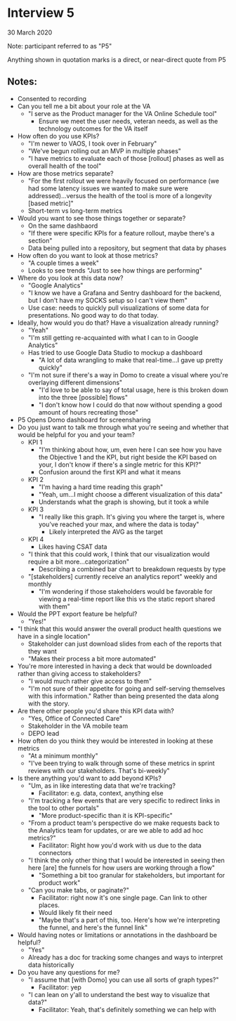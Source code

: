 # Interview 5

30 March 2020

Note: participant referred to as "P5"

Anything shown in quotation marks is a direct, or near-direct quote from P5

## Notes:

- Consented to recording
- Can you tell me a bit about your role at the VA
    - "I serve as the Product manager for the VA Online Schedule tool"
        - Ensure we meet the user needs, veteran needs, as well as the technology outcomes for the VA itself
- How often do you use KPIs?
    - "I'm newer to VAOS, I took over in February"
    - "We've begun rolling out an MVP in multiple phases"
    - "I have metrics to evaluate each of those [rollout] phases as well as overall health of the tool"
- How are those metrics separate?
    - "For the first rollout we were heavily focused on performance (we had some latency issues we wanted to make sure were addressed)...versus the health of the tool is more of a longevity [based metric]"
    - Short-term vs long-term metrics
- Would you want to see those things together or separate?
    - On the same dashbaord
    - "If there were specific KPIs for a feature rollout, maybe there's a section"
    - Data being pulled into a repository, but segment that data by phases
- How often do you want to look at those metrics?
    - "A couple times a week"
    - Looks to see trends "Just to see how things are performing"
- Where do you look at this data now?
    - "Google Analytics"
    - "I know we have a Grafana and Sentry dashboard for the backend, but I don't have my SOCKS setup so I can't view them"
    - Use case: needs to quickly pull visualizations of some data for presentations. No good way to do that today.
- Ideally, how would you do that? Have a visualization already running?
    - "Yeah"
    - "I'm still getting re-acquainted with what I can to in Google Analytics"
    - Has tried to use Google Data Studio to mockup a dashboard
        - "A lot of data wrangling to make that real-time...I gave up pretty quickly"
    - "I'm not sure if there's a way in Domo to create a visual where you're overlaying different dimensions"
        - "I'd love to be able to say of total usage, here is this broken down into the three [possible] flows"
        - "I don't know how I could do that now without spending a good amount of hours recreating those"
- P5 Opens Domo dashboard for screensharing
- Do you just want to talk me through what you're seeing and whether that would be helpful for you and your team?
    - KPI 1
        - "I'm thinking about how, um, even here I can see how you have the Objective 1 and the KPI, but right beside the KPI based on your, I don't know if there's a single metric for this KPI?"
        - Confusion around the first KPI and what it means
    - KPI 2
        - "I'm having a hard time reading this graph"
        - "Yeah, um...I might choose a different visualization of this data"
        - Understands what the graph is showing, but it took a while
    - KPI 3
        - "I really like this graph. It's giving you where the target is, where you've reached your max, and where the data is today"
            - Likely interpreted the AVG as the target
    - KPI 4
        - Likes having CSAT data
    - "I think that this could work, I think that our visualization would require a bit more...categorization"
        - Describing a combined bar chart to breakdown requests by type
    - "[stakeholders] currently receive an analytics report" weekly and monthly
        - "I'm wondering if those stakeholders would be favorable for viewing a real-time report like this vs the static report shared with them"
- Would the PPT export feature be helpful?
    - "Yes!"
- "I think that this would answer the overall product health questions we have in a single location"
    - Stakeholder can just download slides from each of the reports that they want
    - "Makes their process a bit more automated"
- You're more interested in having a deck that would be downloaded rather than giving access to stakeholders?
    - "I would much rather give access to them"
    - "I'm not sure of their appetite for going and self-serving themselves with this information." Rather than being presented the data along with the story.
- Are there other people you'd share this KPI data with?
    - "Yes, Office of Connected Care"
    - Stakeholder in the VA mobile team
    - DEPO lead
- How often do you think they would be interested in looking at these metrics
    - "At a minimum monthly"
    - "I've been trying to walk through some of these metrics in sprint reviews with our stakeholders. That's bi-weekly"
- Is there anything you'd want to add beyond KPIs?
    - "Um, as in like interesting data that we're tracking?
        - Facilitator: e.g. data, context, anything else
    - "I'm tracking a few events that are very specific to redirect links in the tool to other portals"
        - "More product-specific than it is KPI-specific"
    - "From a product team's perspective do we make requests back to the Analytics team for updates, or are we able to add ad hoc metrics?"
        - Facilitator: Right how you'd work with us due to the data connectors
    - "I think the only other thing that I would be interested in seeing then here [are] the funnels for how users are working through a flow"
        - "Something a bit too granular for stakeholders, but important for product work"
    - "Can you make tabs, or paginate?"
        - Facilitator: right now it's one single page. Can link to other places.
        - Would likely fit their need
        - "Maybe that's a part of this, too. Here's how we're interpreting the funnel, and here's the funnel link"
- Would having notes or limitations or annotations in the dashboard be helpful?
    - "Yes"
    - Already has a doc for tracking some changes and ways to interpret data historically
- Do you have any questions for me?
    - "I assume that [with Domo] you can use all sorts of graph types?"
        - Facilitator: yep
    - "I can lean on y'all to understand the best way to visualize that data?"
        - Facilitator: Yeah, that's definitely something we can help with
